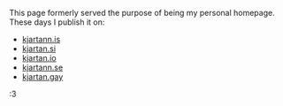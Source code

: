 This page formerly served the purpose of being my personal homepage. These days I publish it on:

- [kjartann.is](https://kjartann.is/)
- [kjartan.si](https://kjartan.si/)
- [kjartan.io](https://kjartan.io/)
- [kjartann.se](https://kjartann.se/)
- [kjartan.gay](https://kjartan.gay/)

:3
